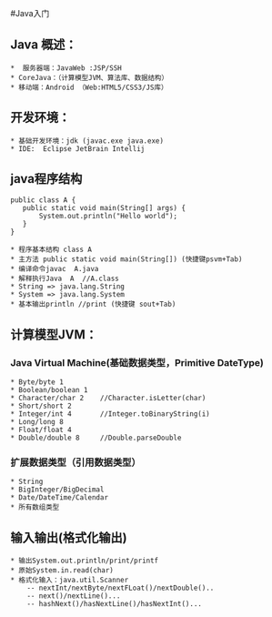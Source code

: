 #Java入门
##	Java 概述：
	*  服务器端：JavaWeb :JSP/SSH
	* CoreJava：（计算模型JVM、算法库、数据结构）
    * 移动端：Android （Web:HTML5/CSS3/JS库）
##	开发环境：
	* 基础开发环境：jdk (javac.exe java.exe)
	* IDE:	Eclipse JetBrain Intellij
##	java程序结构
 ```$xslt
public class A {
    public static void main(String[] args) {
        System.out.println("Hello world");
    }
}
```
	* 程序基本结构 class A 
	* 主方法 public static void main(String[]) (快捷键psvm+Tab)
	* 编译命令javac  A.java
	* 解释执行Java  A  //A.class
	* String => java.lang.String
	* System => java.lang.System
	* 基本输出println //print (快捷键 sout+Tab)
##	计算模型JVM：
### Java Virtual Machine(基础数据类型，Primitive DateType)
	* Byte/byte 1
	* Boolean/boolean 1
	* Character/char 2    //Character.isLetter(char)
	* Short/short 2
	* Integer/int 4       //Integer.toBinaryString(i)
	* Long/long 8
	* Float/float 4
	* Double/double 8     //Double.parseDouble
### 扩展数据类型（引用数据类型）
    * String
    * BigInteger/BigDecimal
    * Date/DateTime/Calendar
    * 所有数组类型
   
	
##	输入输出(格式化输出)
	* 输出System.out.println/print/printf
	* 原始System.in.read(char)
	* 格式化输入：java.util.Scanner
	    -- nextInt/nextByte/nextFLoat()/nextDouble()..
	    -- next()/nextLine()...
	    -- hashNext()/hasNextLine()/hasNextInt()...

	
	
